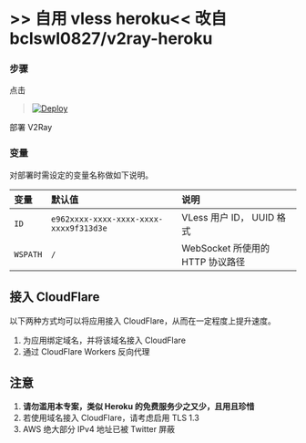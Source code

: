 # >> 自用 vless heroku<<  改自 bclswl0827/v2ray-heroku

### 步骤

点击
> [![Deploy](https://www.herokucdn.com/deploy/button.png)](https://dashboard.heroku.com/new?template=https://github.com/xcc202/LearnForVleToHe)

部署 V2Ray

### 变量

对部署时需设定的变量名称做如下说明。

| 变量 | 默认值 | 说明 |
| :--- | :--- | :--- |
| `ID` | `e962xxxx-xxxx-xxxx-xxxx-xxxx9f313d3e` | VLess 用户 ID， UUID 格式 |
| `WSPATH` | `/` | WebSocket 所使用的 HTTP 协议路径 |

## 接入 CloudFlare

以下两种方式均可以将应用接入 CloudFlare，从而在一定程度上提升速度。

 1. 为应用绑定域名，并将该域名接入 CloudFlare
 2. 通过 CloudFlare Workers 反向代理

## 注意

 1. **请勿滥用本专案，类似 Heroku 的免费服务少之又少，且用且珍惜**
 2. 若使用域名接入 CloudFlare，请考虑启用 TLS 1.3
 3. AWS 绝大部分 IPv4 地址已被 Twitter 屏蔽
